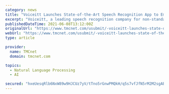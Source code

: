 ```yaml
---
category: news
title: "Voiceitt Launches State-of-the-Art Speech Recognition App to Empower Communication for Individuals with Speech Impairments"
excerpt: "Voiceitt, a leading speech recognition company for non-standard speech, today announced the launch of its app, which is available here on the Apple Store. The Voiceitt app can be downloaded for free by individuals or in volume by institutions,"
publishedDateTime: 2021-06-08T13:12:00Z
originalUrl: "https://www.tmcnet.com/usubmit/-voiceitt-launches-state-of-the-art-speech-recognition-/2021/06/08/9386042.htm"
webUrl: "https://www.tmcnet.com/usubmit/-voiceitt-launches-state-of-the-art-speech-recognition-/2021/06/08/9386042.htm"
type: article

provider:
  name: TMCnet
  domain: tmcnet.com

topics:
  - Natural Language Processing
  - AI

secured: "hxeUesqRlb6NxW89w9HJCUz7yV/tTno5rGnwPMQkH/q5s7vfJfN5rM2M2sgABHgu08MD7XUZNai9ppj43ErXOjS/dsOgp4Cpktk7Vz8pdiy9gojIkI1yH/ewtvN4pyqg5DkBV/Qrxml8xQvR0wehZ8VgfNT7gW0GztQr8u42JrICLWTqooBEDAOdDEGjkCBzGfFF24CK4apDvMY71VqJBm4oyBPy+bL7YLY4k4BBsZEIt+HLjafhmSX+TJYptC6FmN2gCLIEucKxMTbUzWNvBjxb1XbrV+iFN/idYvkITxIUJAn2/vpWuNy2SlEREvVynMT1O/3y5hAHBeISKxsjLBlSZRTqtZN65AiEX67LZKE=;0kdNHJ6PMBnhKMejFKF3Wg=="
---
```


